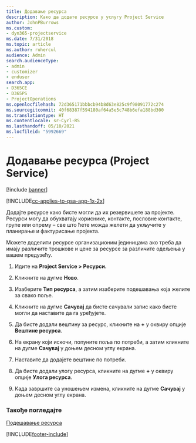 ```yaml
---
title: Додавање ресурса
description: Како да додате ресурсе у услугу Project Service
author: JohnPBurrows
ms.custom:
- dyn365-projectservice
ms.date: 7/31/2018
ms.topic: article
ms.author: ruhercul
audience: Admin
search.audienceType:
- admin
- customizer
- enduser
search.app:
- D365CE
- D365PS
- ProjectOperations
ms.openlocfilehash: 72d365171bbbcb94b8d63e825c9f98091772c274
ms.sourcegitcommit: 40f68387f594180af64a5e5c748b6efa188bd300
ms.translationtype: HT
ms.contentlocale: sr-Cyrl-RS
ms.lasthandoff: 05/10/2021
ms.locfileid: "5992669"
---
```

# <a name="add-resources-project-service"></a>Додавање ресурса (Project Service)

[!include [banner](../includes/psa-now-project-operations.md)]

[!INCLUDE[cc-applies-to-psa-app-1x-2x](../includes/cc-applies-to-psa-app-1x-2x.md)]

Додајте ресурсе како бисте могли да их резервишете за пројекте. Ресурси могу да обухватају кориснике, контакте, пословне контакте, групе или опрему – све што ћете можда желети да укључите у планирање и фактурисање пројекта.  
  
Можете доделити ресурсе организационим јединицама ако треба да имају различите трошкове и цене за ресурсе за различите одељења у вашем предузећу.  
  
1.  Идите на **Project Service > Ресурси.**  
  
2.  Кликните на дугме **Ново**.  
  
3.  Изаберите **Тип ресурса**, а затим изаберите подешавања која желите за свако поље.  
  
4.  Кликните на дугме **Сачувај** да бисте сачували запис како бисте могли да наставите да га уређујете.  
  
5.  Да бисте додали вештину за ресурс, кликните на **+** у оквиру опције **Вештине ресурса**.  
  
6.  На екрану који искочи, попуните поља по потреби, а затим кликните на дугме **Сачувај** у доњем десном углу екрана.  
  
7.  Наставите да додајете вештине по потреби.  
  
8.  Да бисте додали улогу ресурса, кликните на дугме **+** у оквиру опције **Улога ресурса**.  
  
9. Када завршите са уношењем измена, кликните на дугме **Сачувај** у доњем десном углу екрана.  
  
### <a name="see-also"></a>Такође погледајте  
 [Подешавање ресурса](../psa/set-up-resources.md)


[!INCLUDE[footer-include](../includes/footer-banner.md)]